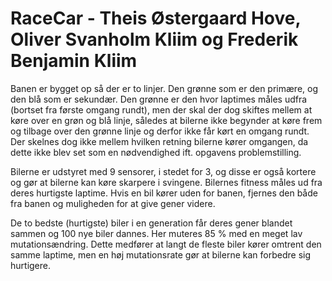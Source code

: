 # RaceCar - Theis Østergaard Hove, Oliver Svanholm Kliim og Frederik Benjamin Kliim
Banen er bygget op så der er to linjer. Den grønne som er den primære, og den blå som er sekundær. Den grønne er den hvor laptimes måles udfra (bortset 
fra første omgang rundt), men der skal der dog skiftes mellem at køre over en grøn og blå linje, således at bilerne ikke begynder at køre frem og tilbage 
over den grønne linje og derfor ikke får kørt en omgang rundt. Der skelnes dog ikke mellem hvilken retning bilerne kører omgangen, da dette ikke blev set
som en nødvendighed ift. opgavens problemstilling.

Bilerne er udstyret med 9 sensorer, i stedet for 3, og disse er også kortere og gør at bilerne kan køre skarpere i svingene. 
Bilernes fitness måles ud fra deres hurtigste laptime. Hvis en bil kører uden for banen, fjernes den både fra banen og muligheden for at give gener videre.

De to bedste (hurtigste) biler i en generation får deres gener blandet sammen og 100 nye biler dannes. Her muteres 85 % med en meget lav mutationsændring. 
Dette medfører at langt de fleste biler kører omtrent den samme laptime, men en høj mutationsrate gør at bilerne kan forbedre sig hurtigere.
